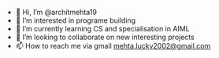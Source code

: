 - 👋 Hi, I’m @architmehta19
- 👀 I’m interested in programe building
- 🌱 I’m currently learning CS and specialisation in AIML
- 💞️ I’m looking to collaborate on new interesting projects
- 📫 How to reach me via gmail mehta.lucky2002@gmail.com

<!---
architmehta19/architmehta19 is a ✨ special ✨ repository because its `README.md` (this file) appears on your GitHub profile.
You can click the Preview link to take a look at your changes.
--->
